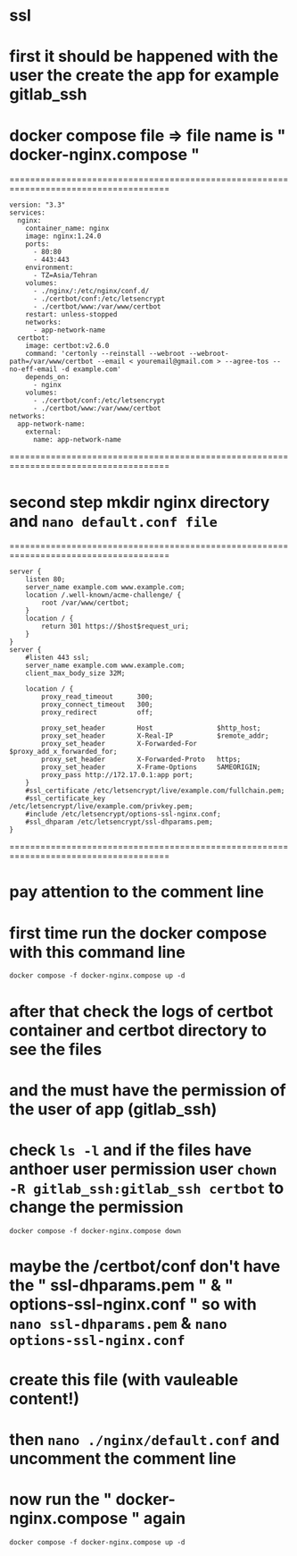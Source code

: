 # ssl
# first it should be happened with the user the create the app for example gitlab_ssh
# docker compose file => file name is  " docker-nginx.compose "
=====================================================================================
```
version: "3.3"
services:
  nginx:
    container_name: nginx
    image: nginx:1.24.0
    ports:
      - 80:80
      - 443:443
    environment:
      - TZ=Asia/Tehran
    volumes:
      - ./nginx/:/etc/nginx/conf.d/
      - ./certbot/conf:/etc/letsencrypt
      - ./certbot/www:/var/www/certbot
    restart: unless-stopped
    networks:
      - app-network-name
  certbot:
    image: certbot:v2.6.0
    command: 'certonly --reinstall --webroot --webroot-path=/var/www/certbot --email < youremail@gmail.com > --agree-tos --no-eff-email -d example.com'
    depends_on:
      - nginx
    volumes:
      - ./certbot/conf:/etc/letsencrypt
      - ./certbot/www:/var/www/certbot
networks:
  app-network-name:
    external:
      name: app-network-name
```
=====================================================================================
# second step mkdir nginx directory and ` nano default.conf file `
=====================================================================================
```
server {
    listen 80;
    server_name example.com www.example.com;
    location /.well-known/acme-challenge/ {
        root /var/www/certbot;
    }
    location / {
        return 301 https://$host$request_uri;
    }
}
server {
    #listen 443 ssl;
    server_name example.com www.example.com;
    client_max_body_size 32M;

    location / {
        proxy_read_timeout      300;
        proxy_connect_timeout   300;
        proxy_redirect          off;

        proxy_set_header        Host                $http_host;
        proxy_set_header        X-Real-IP           $remote_addr;
        proxy_set_header        X-Forwarded-For     $proxy_add_x_forwarded_for;
        proxy_set_header        X-Forwarded-Proto   https;
        proxy_set_header        X-Frame-Options     SAMEORIGIN;
        proxy_pass http://172.17.0.1:app port;
    }
    #ssl_certificate /etc/letsencrypt/live/example.com/fullchain.pem;
    #ssl_certificate_key /etc/letsencrypt/live/example.com/privkey.pem;
    #include /etc/letsencrypt/options-ssl-nginx.conf;
    #ssl_dhparam /etc/letsencrypt/ssl-dhparams.pem;
}
```
=====================================================================================
# pay attention to the comment line
# first time run the docker compose with this command line
` docker compose -f docker-nginx.compose up -d `
# after that check the logs of certbot container and certbot directory to see the files 
# and the must have the permission of the user of app (gitlab_ssh)
# check ``` ls -l ``` and if the files have anthoer user permission user ``` chown -R gitlab_ssh:gitlab_ssh certbot ``` to change the permission
` docker compose -f docker-nginx.compose down `
# maybe the /certbot/conf don't have the " ssl-dhparams.pem " & " options-ssl-nginx.conf " so with ` nano ssl-dhparams.pem ` & ` nano options-ssl-nginx.conf `
# create this file (with vauleable content!)
# then ` nano ./nginx/default.conf ` and uncomment the comment line
# now run the " docker-nginx.compose " again
` docker compose -f docker-nginx.compose up -d `



